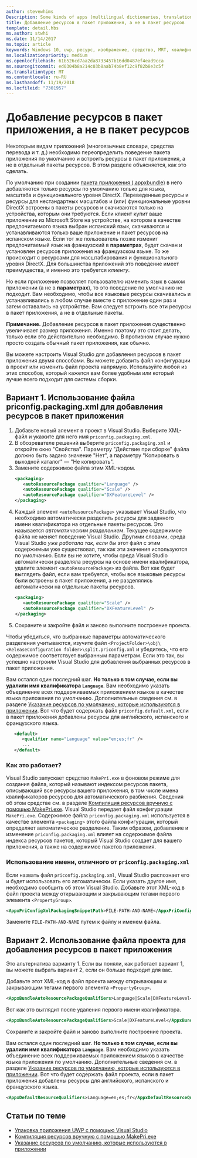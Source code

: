 ```yaml
---
author: stevewhims
Description: Some kinds of apps (multilingual dictionaries, translation tools, etc.) need to override the default behavior of an app bundle, and build resources into the app package instead of having them in separate resource packages. This topic explains how to do that.
title: Добавление ресурсов в пакет приложения, а не в пакет ресурсов
template: detail.hbs
ms.author: stwhi
ms.date: 11/14/2017
ms.topic: article
keywords: Windows 10, uwp, ресурс, изображение, средство, MRT, квалификатор
ms.localizationpriority: medium
ms.openlocfilehash: 61b526cd7aa2da8733457b16dd0487ef4ead9cca
ms.sourcegitcommit: ed0304b8a214c03b8aab74b8ef12c9f82b8e3c5f
ms.translationtype: MT
ms.contentlocale: ru-RU
ms.lasthandoff: 11/19/2018
ms.locfileid: "7301957"
---
```

# <a name="build-resources-into-your-app-package-instead-of-into-a-resource-pack"></a>Добавление ресурсов в пакет приложения, а не в пакет ресурсов

Некоторым видам приложений (многоязычных словари, средства перевода и т. д.) необходимо переопределить поведение пакета приложения по умолчанию и встроить ресурсы в пакет приложения, а не в отдельный пакеты ресурсов. В этом разделе объясняется, как это сделать.

По умолчанию при создании [пакета приложения (.appxbundle)](../packaging/packaging-uwp-apps.md) в него добавляются только ресурсы по умолчанию только для языка, масштаба и функционального уровня DirectX. Переведенные ресурсы и ресурсы для нестандартных масштабов и (или) функциональные уровни DirectX встроены в пакеты ресурсов и скачиваются только на устройства, которым они требуются. Если клиент купит ваше приложение из Microsoft Store на устройстве, на котором в качестве предпочитаемого языка выбран испанский язык, скачиваются и устанавливаются только ваше приложение и пакет ресурсов на испанском языке. Если тот же пользователь позже изменит предпочитаемый язык на французский в **параметрах**, будет скачан и установлен ресурсов приложения на французском языке. То же происходит с ресурсами для масштабирования и функционального уровня DirectX. Для большинства приложений это поведение имеет преимущества, и именно это требуется *клиенту*.

Но если приложение позволяет пользователю изменить язык в самом приложении (а не в **параметрах**), то это поведение по умолчанию не подходит. Вам необходимо, чтобы все языковые ресурсы скачивались и устанавливались в любом случае вместе с приложение один раз и затем оставались на устройстве. Вам следует встроить все эти ресурсы в пакет приложения, а не в отдельные пакеты.

**Примечание.** Добавление ресурсов в пакет приложения существенно увеличивает размер приложения. Именно поэтому это стоит делать, только если это действительно необходимо. В противном случае нужно просто создать обычный пакет приложения, как обычно.

Вы можете настроить Visual Studio для добавления ресурсов в пакет приложения двумя способами. Вы можете добавить файл конфигурации в проект или изменить файл проекта напрямую. Используйте любой из этих способов, который кажется вам более удобным или который лучше всего подходит для системы сборки.

## <a name="option-1-use-priconfigpackagingxml-to-build-resources-into-your-app-package"></a>Вариант 1. Использование файла priconfig.packaging.xml для добавления ресурсов в пакет приложения

1. Добавьте новый элемент в проект в Visual Studio. Выберите XML-файл и укажите для него имя `priconfig.packaging.xml`.
2. В обозревателе решений выберите `priconfig.packaging.xml` и откройте окно "Свойства". Параметру "Действие при сборке" файла должно быть задано значение "Нет", а параметру "Копировать в выходной каталог" — "Не копировать".
3. Замените содержимое файла этим XML-кодом.
   ```xml
   <packaging>
      <autoResourcePackage qualifier="Language" />
      <autoResourcePackage qualifier="Scale" />
      <autoResourcePackage qualifier="DXFeatureLevel" />
   </packaging>
   ```
4. Каждый элемент `<autoResourcePackage>` указывает Visual Studio, что необходимо автоматически разделить ресурсы для заданного имени квалификатора на отдельные пакеты ресурсов. Это называется *автоматическим разделением*. Текущее содержимое файла не меняет поведение Visual Studio. Другими словами, среда Visual Studio *уже работала так, если бы* этот файл с этим содержимым уже существовал, так как эти значения используются по умолчанию. Если вы не хотите, чтобы среда Visual Studio автоматически разделяла ресурсы на основе имени квалификатора, удалите элемент `<autoResourcePackage>` из файла. Вот как будет выглядеть файл, если вам требуется, чтобы все языковые ресурсы были встроены в пакет приложения, а не разделялись автоматически на отдельные пакеты ресурсов.
   ```xml
   <packaging>
      <autoResourcePackage qualifier="Scale" />
      <autoResourcePackage qualifier="DXFeatureLevel" />
   </packaging>
   ```
5. Сохраните и закройте файл и заново выполните построение проекта.

Чтобы убедиться, что выбранные параметры автоматического разделения учитываются, изучите файл `<ProjectFolder>\obj\<ReleaseConfiguration folder>\split.priconfig.xml` и убедитесь, что его содержимое соответствует выбранным параметрам. Если это так, вы успешно настроили Visual Studio для добавления выбранных ресурсов в пакет приложения.

Вам остался один последний шаг. **Но только в том случае, если вы удалили имя квалификатора `Language`**. Вам необходимо указать объединение всех поддерживаемых приложением языков в качестве языка приложения по умолчанию. Дополнительные сведения см. в разделе [Указание ресурсов по умолчанию, которые используются в приложении](specify-default-resources-installed.md). Вот что будет содержать файл `priconfig.default.xml`, если в пакет приложения добавлены ресурсы для английского, испанского и французского языка.

```xml
   <default>
      <qualifier name="Language" value="en;es;fr" />
      ...
   </default>
```

### <a name="how-does-this-work"></a>Как это работает?

Visual Studio запускает средство `MakePri.exe` в фоновом режиме для создания файла, который называют индексом ресурсов пакета, описывающий все ресурсы вашего приложения, в том числе имена квалификаторов ресурсов для автоматического разбиения. Сведения об этом средстве см. в разделе [Компиляция ресурсов вручную с помощью MakePri.exe](compile-resources-manually-with-makepri.md). Visual Studio передает файл конфигурации `MakePri.exe`. Содержимое файла `priconfig.packaging.xml` используется в качестве элемента `<packaging>` этого файла конфигурации, который определяет автоматическое разделение. Таким образом, добавление и изменение `priconfig.packaging.xml` влияет на содержимое файла индекса ресурсов пакетов, который Visual Studio создает для вашего приложения, а также на содержимое пакетов приложения.

### <a name="using-a-different-file-name-than-priconfigpackagingxml"></a>Использование имени, отличного от `priconfig.packaging.xml`

Если назвать файл `priconfig.packaging.xml`, Visual Studio распознает его и будет использовать его автоматически. Если указать другое имя, необходимо сообщить об этом Visual Studio. Добавьте этот XML-код в файл проекта между открывающим и закрывающим тегами первого элемента `<PropertyGroup>`.

```xml
<AppxPriConfigXmlPackagingSnippetPath>FILE-PATH-AND-NAME</AppxPriConfigXmlPackagingSnippetPath>
```

Замените `FILE-PATH-AND-NAME` путем к файлу и именем файла.

## <a name="option-2-use-your-project-file-to-build-resources-into-your-app-package"></a>Вариант 2. Использование файла проекта для добавления ресурсов в пакет приложения

Это альтернатива варианту 1. Если вы поняли, как работает вариант 1, вы можете выбрать вариант 2, если он больше подходит для вас.

Добавьте этот XML-код в файл проекта между открывающим и закрывающим тегами первого элемента `<PropertyGroup>`.

```xml
<AppxBundleAutoResourcePackageQualifiers>Language|Scale|DXFeatureLevel</AppxBundleAutoResourcePackageQualifiers>
```

Вот как это выглядит после удаления первого имени квалификатора.

```xml
<AppxBundleAutoResourcePackageQualifiers>Scale|DXFeatureLevel</AppxBundleAutoResourcePackageQualifiers>
```

Сохраните и закройте файл и заново выполните построение проекта.

Вам остался один последний шаг. **Но только в том случае, если вы удалили имя квалификатора `Language`**. Вам необходимо указать объединение всех поддерживаемых приложением языков в качестве языка приложения по умолчанию. Дополнительные сведения см. в разделе [Указание ресурсов по умолчанию, которые используются в приложении](specify-default-resources-installed.md). Вот что будет содержать файл проекта, если в пакет приложения добавлены ресурсы для английского, испанского и французского языка.

```xml
<AppxDefaultResourceQualifiers>Language=en;es;fr</AppxDefaultResourceQualifiers>
```

## <a name="related-topics"></a>Статьи по теме

* [Упаковка приложения UWP с помощью Visual Studio](../packaging/packaging-uwp-apps.md)
* [Компиляция ресурсов вручную с помощью MakePri.exe](compile-resources-manually-with-makepri.md)
* [Указание ресурсов по умолчанию, которые используются в приложении](specify-default-resources-installed.md)